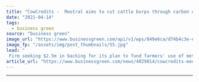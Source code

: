 ```yaml
---
title: "CowCredits -  Mootral aims to cut cattle burps through carbon offset offer"
date: "2021-04-14"
tags: 
  - business green
source: "business green"
image_url: "https://www.businessgreen.com/api/v1/wps/849e6ca/d74b4c3e-e4a5-4dac-8b03-d44501027f25/1/iStock-944687452-cow-feed-cattle-185x114.jpg"
image_fp: "/assets/img/post_thumbnails/55.jpg"
lead: "
 Firm seeking $2.5m in backing for its plan to fund farmers' use of methane-reducing cattle feed through CO2 offsets ..."
article_url: "https://www.businessgreen.com/news/4029814/cowcredits-mootral-aims-cut-cattle-burps-carbon-offset-offer"
---
```


---
